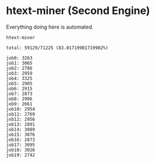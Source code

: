 # htext-miner (Second Engine)

Everything doing here is automated.

```
htext-miner

total: 59129/71225 (83.01719901719902%)

job0: 3263
job1: 3065
job2: 2786
job3: 2959
job4: 3325
job5: 2905
job6: 2915
job7: 2873
job8: 2906
job9: 2661
job10: 2954
job11: 2769
job12: 2956
job13: 2891
job14: 3089
job15: 3076
job16: 2873
job17: 3095
job18: 3026
job19: 2742
```